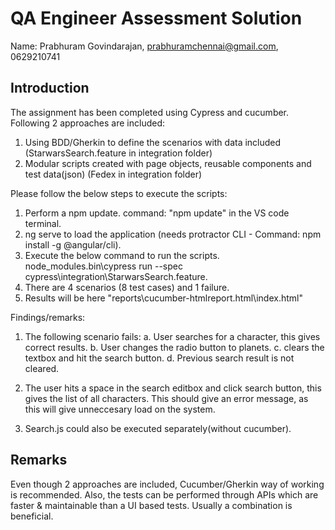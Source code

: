# QA Engineer Assessment Solution
Name: Prabhuram Govindarajan, prabhuramchennai@gmail.com, 0629210741

## Introduction
The assignment has been completed using Cypress and cucumber. Following 2 approaches are included:
1. Using BDD/Gherkin to define the scenarios with data included (StarwarsSearch.feature in integration folder)
2. Modular scripts created with page objects, reusable components and test data(json) (Fedex in integration folder)


Please follow the below steps to execute the scripts:
1. Perform a npm update. command: "npm update" in the VS code terminal.
2. ng serve to load the application (needs protractor CLI - Command: npm install -g @angular/cli).
3. Execute the below command to run the scripts.
node_modules\.bin\cypress run --spec cypress\integration\StarwarsSearch.feature.
4. There are 4 scenarios (8 test cases) and 1 failure.
5. Results will be here "reports\cucumber-htmlreport.html\index.html"

Findings/remarks:
1. The following scenario fails:
    a. User searches for a character, this gives correct results.
    b. User changes the radio button to planets.
    c. clears the textbox and hit the search button.
    d. Previous search result is not cleared.

2. The user hits a space in the search editbox and click search button, this gives the list of all characters. This should give an error message, as this will give unneccesary load on the system.

3. Search.js could also be executed separately(without cucumber).

## Remarks 
Even though 2 approaches are included, Cucumber/Gherkin way of working is recommended. Also, the tests can be performed through APIs which are faster & maintainable than a UI based tests. Usually a combination is beneficial.
